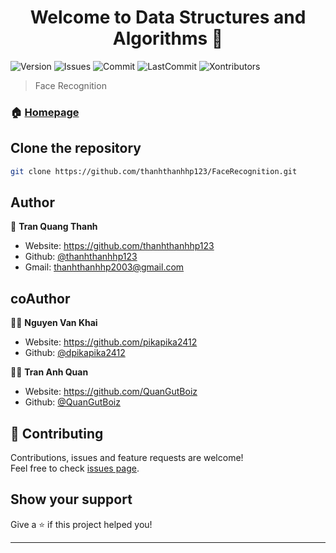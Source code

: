 <h1 align="center">Welcome to Data Structures and Algorithms 👋</h1>
<p>
  <img alt="Version" src="https://img.shields.io/badge/version-1.0.0-blue.svg?cacheSeconds=2592000" />
   <img alt="Issues" src="https://img.shields.io/github/commits-since/thanhthanhhp123/Data-Structures-And-Algorithms/v.1.0.0/main" />
  <img alt="Commit" src="https://img.shields.io/github/commit-status/thanhthanhhp123/Data-Structures-And-Algorithms/main/dc029efce1d9237a7b3bfe5494b4f0ffe7dfd9f9" />
  <img alt="LastCommit" src="https://img.shields.io/github/last-commit/thanhthanhhp123/Data-Structures-And-Algorithms" />
  <img alt="Xontributors" src="https://img.shields.io/github/contributors/thanhthanhhp123/Data-Structures-And-Algorithms" />

  
</p>

>  Face Recognition

### 🏠 [Homepage](https://github.com/thanhthanhhp123/FaceRecognition)

## Clone the repository

```sh
git clone https://github.com/thanhthanhhp123/FaceRecognition.git
```

## Author

👤 **Tran Quang Thanh**

* Website: https://github.com/thanhthanhhp123
* Github: [@thanhthanhhp123](https://github.com/thanhthanhhp123)
* Gmail: thanhthanhhp2003@gmail.com
## coAuthor

🤦‍♂️ **Nguyen Van Khai**

* Website: https://github.com/pikapika2412
* Github: [@dpikapika2412](https://github.com/pikapika2412)

🤦‍♂️ **Tran Anh Quan**

* Website: https://github.com/QuanGutBoiz
* Github: [@QuanGutBoiz](https://github.com/QuanGutBoiz)
## 🤝 Contributing

Contributions, issues and feature requests are welcome!<br />Feel free to check [issues page](https://github.com/thanhthanhhp123/Data-Structures-And-Algorithms/issues/new/). 

## Show your support

Give a ⭐️ if this project helped you!

***
